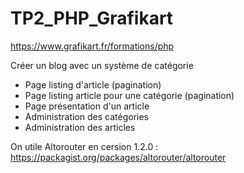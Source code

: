# TP2_PHP_Grafikart
https://www.grafikart.fr/formations/php

Créer un blog avec un système de catégorie

- Page listing d'article (pagination)
- Page listing article pour une catégorie (pagination)
- Page présentation d'un article
- Administration des catégories
- Administration des articles

On utile Altorouter en cersion 1.2.0 : https://packagist.org/packages/altorouter/altorouter

